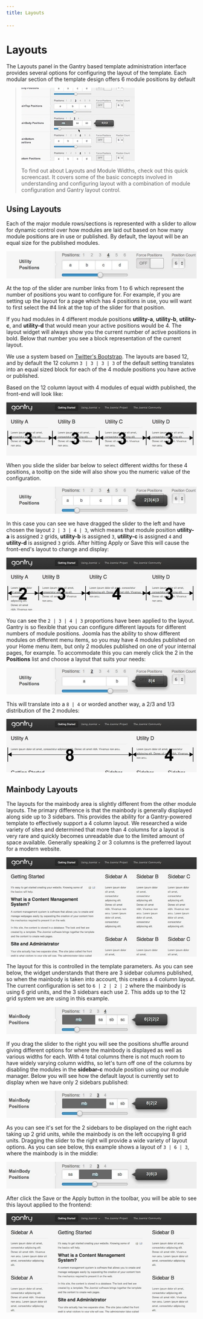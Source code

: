 ```yaml
---
title: Layouts

---
```


Layouts
=======
The Layouts panel in the Gantry based template administration interface provides several options for configuring the layout of the template. Each modular section of the template design offers 6 module positions by default

> [![](../assets/g4-module-widths.jpg)](http://youtu.be/5sGujOho7cM)
>
> To find out about Layouts and Module Widths, check out this quick screencast. It covers some of the basic concepts involved in understanding and configuring layout with a combination of module configuration and Gantry layout control.


Using Layouts
-------------
Each of the major module rows/sections is represented with a slider to allow for dynamic control over how modules are laid out based on how many module positions are in use or published. By default, the layout will be an equal size for the published modules.

![](assets/layouts-utility1.jpg)

At the top of the slider are number links from 1 to 6 which represent the number of positions you want to configure for. For example, if you are setting up the layout for a page which has 4 positions in use, you will want to first select the #4 link at the top of the slider for that position.

If you had modules in 4 different module positions **utility-a**, **utility-b**, **utility-c**, and **utility-d** that would mean your active positions would be 4. The layout widget will always show you the current number of active positions in bold. Below that number you see a block representation of the current layout.

We use a system based on [Twitter's Bootstrap](http://twitter.github.com/bootstrap/). The layouts are based 12, and by default the 12 column `3 | 3 | 3 | 3` of the default setting translates into an equal sized block for each of the 4 module positions you have active or published.

Based on the 12 column layout with 4 modules of equal width published, the front-end will look like:

![](assets/layouts-utility-example1.jpg)

When you slide the slider bar below to select different widths for these 4 positions, a tooltip on the side will also show you the numeric value of the configuration.

![](assets/layouts-utility2.jpg)

In this case you can see we have dragged the slider to the left and have chosen the layout `2 | 3 | 4 | 3`, which means that module position **utility-a** is assigned `2` grids, **utility-b** is assigned `3`, **utility-c** is assigned `4` and **utility-d** is assigned `3` grids. After hitting Apply or Save this will cause the front-end's layout to change and display:

![](assets/layouts-utility-example2.jpg)

You can see the `2 | 3 | 4 | 3` proportions have been applied to the layout. Gantry is so flexible that you can configure different layouts for different numbers of module positions. Joomla has the ability to show different modules on different menu items, so you may have 4 modules published on your Home menu item, but only 2 modules published on one of your internal pages, for example. To accommodate this you can merely click the 2 in the **Positions** list and choose a layout that suits your needs:

![](assets/layouts-utility3.jpg)

This will translate into a `8 | 4` or worded another way, a 2/3 and 1/3 distribution of the 2 modules:

![](assets/layouts-utility-example3.jpg)


Mainbody Layouts
----------------
The layouts for the mainbody area is slightly different from the other module layouts. The primary difference is that the mainbody is generally displayed along side up to 3 sidebars. This provides the ability for a Gantry-powered template to effectively support a 4 column layout. We researched a wide variety of sites and determined that more than 4 columns for a layout is very rare and quickly becomes unreadable due to the limited amount of space available. Generally speaking 2 or 3 columns is the preferred layout for a modern website.

![](assets/layouts-mb-example1.jpg)

The layout for this is controlled in the template parameters. As you can see below, the widget understands that there are 3 sidebar columns published, so when the mainbody is taken into account, this creates a 4 column layout. The current configuration is set to `6 | 2 | 2 | 2` where the mainbody is using 6 grid units, and the 3 sidebars each use 2. This adds up to the 12 grid system we are using in this example.

![](assets/layouts-mb1.jpg)

If you drag the slider to the right you will see the positions shuffle around giving different options for where the mainbody is displayed as well as various widths for each. With 4 total columns there is not much room to have widely varying column widths, so let's turn off one of the columns by disabling the modules in the **sidebar-c** module position using our module manager. Below you will see how the default layout is currently set to display when we have only 2 sidebars published:

![](assets/layouts-mb2.jpg)

As you can see it's set for the 2 sidebars to be displayed on the right each taking up 2 grid units, while the mainbody is on the left occupying 8 grid units. Dragging the slider to the right will provide a wide variety of layout options. As you can see below, this example shows a layout of `3 | 6 | 3`, where the mainbody is in the middle:

![](assets/layouts-mb3.jpg)

After click the Save or the Apply button in the toolbar, you will be able to see this layout applied to the frontend:

![](assets/layouts-mb-example2.jpg)
